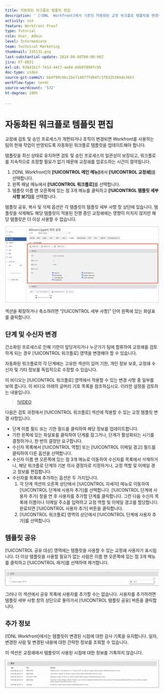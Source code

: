 ```yaml
---
title: 자동화된 워크플로 템플릿 편집
description: ' [!DNL  Workfront]에서 기존의 자동화된 교정 워크플로 템플릿을 변경하는 방법을 알아봅니다.'
activity: use
feature: Workfront Proof
type: Tutorial
role: User, Admin
level: Intermediate
team: Technical Marketing
thumbnail: 335131.png
last-substantial-update: 2024-08-08T00:00:00Z
jira: KT-8831
exl-id: 03841b1f-741d-4427-ae84-ddb9f890fc95
doc-type: video
source-git-commit: bbdf99c6bc1be714077fd94fc3f8325394de36b3
workflow-type: tm+mt
source-wordcount: '572'
ht-degree: 100%

---
```


# 자동화된 워크플로 템플릿 편집

교정쇄 검토 및 승인 프로세스가 개편되거나 조직이 변경되면 Workfront를 사용하는 팀의 현재 작업이 반영되도록 자동화된 워크플로 템플릿을 업데이트해야 합니다.

템플릿을 최신 상태로 유지하면 검토 및 승인 프로세스의 일관성이 보장되고, 워크플로를 지속적으로 조정할 필요가 없기 때문에 교정쇄를 업로드하는 시간이 절약됩니다.

1. [!DNL Workfront]의 **[!UICONTROL 메인 메뉴]**&#x200B;에서 **[!UICONTROL 교정쇄]**&#x200B;를 선택합니다.
1. 왼쪽 패널 메뉴에서 **[!UICONTROL 워크플로]**&#x200B;를 선택합니다.
1. 템플릿 이름 맨 오른쪽에 있는 점 3개 메뉴를 클릭하고 **[!UICONTROL 템플릿 세부 사항 보기]**&#x200B;를 선택합니다.

템플릿 공유, 복사 및 삭제 옵션은 각 템플릿의 템플릿 세부 사항 창 상단에 있습니다. 템플릿을 삭제해도 해당 템플릿이 적용된 진행 중인 교정쇄에는 영향이 미치지 않지만 해당 템플릿은 더 이상 사용할 수 없습니다.

![템플릿 세부 사항 창](assets/proof-system-setup-edit-templates-details-area.png)


섹션을 확장하거나 축소하려면 “[!UICONTROL 세부 사항]” 단어 왼쪽에 있는 화살표를 클릭합니다.

## 단계 및 수신자 변경

간소화된 프로세스로 인해 기한이 앞당겨지거나 누군가가 팀에 합류하여 교정쇄를 검토하게 되는 경우 [!UICONTROL 워크플로] 영역을 변경해야 할 수 있습니다.

자동화된 워크플로의 각 단계에는 고유한 섹션이 있어 기한, 개인 정보 보호, 교정쇄 수신자 및 기타 정보를 독립적으로 수정할 수 있습니다.

이 비디오는 [!UICONTROL 워크플로] 영역에서 적용할 수 있는 변경 사항 중 일부를 보여 줍니다. 이 비디오 아래의 글머리 기호 목록을 참조하십시오. 이러한 설정을 검토하는 내용입니다.

>[!VIDEO](https://video.tv.adobe.com/v/3432618/?quality=12&learn=on&enablevpops=1&captions=kor)

다음은 검토 과정에서 [!UICONTROL 워크플로] 섹션에 적용할 수 있는 교정 템플릿 변경 사항입니다.

* 단계 이름 필드 또는 기한 필드를 클릭하여 해당 정보를 업데이트합니다.
* 기한 왼쪽에 있는 화살표를 클릭하여 단계를 잠그거나, 단계가 활성화되는 시기를 결정하거나, 한 번의 결정만 요구합니다.
* 수신자 목록에서 [!UICONTROL 역할] 또는 [!UICONTROL 이메일 경고] 필드를 클릭하여 다른 옵션을 선택합니다.
* 수신자 이름 맨 오른쪽에 있는 점 3개 메뉴로 이동하여 수신자를 목록에서 삭제하거나, 해당 워크플로 단계의 기본 의사 결정자로 지정하거나, 교정 역할 및 이메일 경고 정보를 편집합니다.
* 수신자를 목록에 추가하는 옵션은 두 가지입니다.
   1. 각 단계 섹션의 오른쪽 상단에서 [!UICONTROL 자세히] 메뉴로 이동하여 [!UICONTROL 단계에 사용자 추가]를 선택합니다. [!UICONTROL 단계에 사용자 추가] 창을 연 후 사용자를 추가할 단계를 클릭합니다. 그런 다음 수신자 목록에 이름이나 이메일 주소를 입력하고 교정 역할 및 이메일 경고를 할당합니다. 완료되면 [!UICONTROL 사용자 추가] 버튼을 클릭합니다.
   1. [!UICONTROL 워크플로] 영역의 상단에서 [!UICONTROL 단계에 사용자 추가]를 선택합니다.

## 템플릿 공유

[!UICONTROL 공유 대상] 영역에는 템플릿을 사용할 수 있는 교정쇄 사용자가 표시됩니다. 더 이상 템플릿을 사용할 필요가 없는 사람은 이름 맨 오른쪽에 있는 점 3개 메뉴를 클릭하고 [!UICONTROL 제거]를 선택하여 제거합니다.

![[!UICONTROL 공유 대상] 목록](assets/proof-system-setups-edit-template-shared-with.png)

그러나 이 섹션에서 공유 목록에 사용자를 추가할 수는 없습니다. 사용자를 추가하려면 템플릿 세부 사항 창의 상단으로 돌아가서 [!UICONTROL 템플릿 공유] 버튼을 클릭합니다.

## 추가 정보

[!DNL Workfront]에서는 템플릿이 변경된 시점에 대한 감사 기록을 유지합니다. 일자, 변경한 사람 및 변경된 내용에 대한 간략한 정보를 조회할 수 있습니다.

이 섹션은 교정쇄에서 템플릿이 사용된 시점에 대한 정보를 기록하지 않습니다.

![교정 활동 목록](assets/proof-system-setups-edit-template-activity.png)

